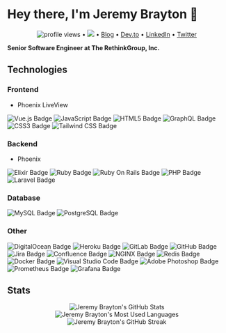 # Hey there, I'm Jeremy Brayton 👋

<!--
**w0rd-driven/w0rd-driven** is a ✨ _special_ ✨ repository because its `README.md` (this file) appears on your GitHub profile.

Here are some ideas to get you started:

- 🔭 I’m currently working on ...
- 🌱 I’m currently learning ...
- 👯 I’m looking to collaborate on ...
- 🤔 I’m looking for help with ...
- 💬 Ask me about ...
- 📫 How to reach me: ...
- 😄 Pronouns: ...
- ⚡ Fun fact: ...
-->

<p align="center">
  <img src="https://gpvc.arturio.dev/w0rd-driven" alt="profile views"> •  
  <a href="https://twitter.com/intent/follow?screen_name=w0rddriven&tw_p=followbutton"><img src="https://img.shields.io/twitter/follow/w0rddriven?label=%40w0rddriven&style=social"></a> •
  <a href="https://braytonium.com">Blog</a> •
  <a href="https://dev.to/w0rddriven">Dev.to</a> •
  <a href="https://www.linkedin.com/in/jeremybrayton">LinkedIn</a> •
  <a href="https://twitter.com/intent/follow?screen_name=w0rddriven&tw_p=followbutton">Twitter</a>
</p>

**Senior Software Engineer at The RethinkGroup, Inc.**

## Technologies

### Frontend

* Phoenix LiveView

![Vue.js Badge](https://img.shields.io/badge/Vue.js-4FC08D?logo=vuedotjs&logoColor=white&style=for-the-badge)
![JavaScript Badge](https://img.shields.io/badge/JavaScript-F7DF1E?logo=javascript&logoColor=black&style=for-the-badge)
![HTML5 Badge](https://img.shields.io/badge/HTML5-E34F26?logo=html5&logoColor=white&style=for-the-badge)
![GraphQL Badge](https://img.shields.io/badge/GraphQL-E10098?logo=graphql&logoColor=white&style=for-the-badge)
![CSS3 Badge](https://img.shields.io/badge/CSS3-1572B6?logo=css3&logoColor=white&style=for-the-badge)
![Tailwind CSS Badge](https://img.shields.io/badge/Tailwind%20CSS-06B6D4?logo=tailwindcss&logoColor=white&style=for-the-badge)

### Backend

* Phoenix

![Elixir Badge](https://img.shields.io/badge/Elixir-4B275F?style=for-the-badge&logo=elixir)
![Ruby Badge](https://img.shields.io/badge/Ruby-CC342D?style=for-the-badge&logo=ruby)
![Ruby On Rails Badge](https://img.shields.io/badge/Ruby_on_Rails-CC0000?style=for-the-badge&logo=ruby-on-rails)
![PHP Badge](https://img.shields.io/badge/PHP-777BB4?logo=php&logoColor=white&style=for-the-badge)
![Laravel Badge](https://img.shields.io/badge/Laravel-FF2D20?logo=laravel&logoColor=white&style=for-the-badge)

### Database

![MySQL Badge](https://img.shields.io/badge/MySQL-4479A1?logo=mysql&logoColor=white&style=for-the-badge)
![PostgreSQL Badge](https://img.shields.io/badge/PostgreSQL-4169E1?logo=postgresql&logoColor=white&style=for-the-badge)

### Other

![DigitalOcean Badge](https://img.shields.io/badge/DigitalOcean-0080FF?logo=digitalocean&logoColor=white&style=for-the-badge)
![Heroku Badge](https://img.shields.io/badge/Heroku-430098?logo=heroku&logoColor=white&style=for-the-badge)
![GitLab Badge](https://img.shields.io/badge/GitLab-FC6D26?logo=gitlab&logoColor=white&style=for-the-badge)
![GitHub Badge](https://img.shields.io/badge/GitHub-181717?logo=github&logoColor=white&style=for-the-badge)
![Jira Badge](https://img.shields.io/badge/Jira-0052CC?logo=jira&logoColor=white&style=for-the-badge)
![Confluence Badge](https://img.shields.io/badge/Confluence-172B4D?logo=confluence&logoColor=white&style=for-the-badge)
![NGINX Badge](https://img.shields.io/badge/NGINX-009639?logo=nginx&logoColor=white&style=for-the-badge)
![Redis Badge](https://img.shields.io/badge/Redis-DC382D?logo=redis&logoColor=white&style=for-the-badge)
![Docker Badge](https://img.shields.io/badge/Docker-2496ED?logo=docker&logoColor=fff&style=for-the-badge)
![Visual Studio Code Badge](https://img.shields.io/badge/Visual%20Studio%20Code-007ACC?logo=visualstudiocode&logoColor=white&style=for-the-badge)
![Adobe Photoshop Badge](https://img.shields.io/badge/Adobe%20Photoshop-31A8FF?logo=adobephotoshop&logoColor=white&style=for-the-badge)
![Prometheus Badge](https://img.shields.io/badge/Prometheus-E6522C?logo=prometheus&logoColor=white&style=for-the-badge)
![Grafana Badge](https://img.shields.io/badge/Grafana-F46800?logo=grafana&logoColor=white&style=for-the-badge)

## Stats

<!--
https://github.com/anuraghazra/github-readme-stats
https://github.com/anuraghazra/github-readme-stats/blob/master/themes/README.md
https://streak-stats.demolab.com/demo/
-->

<p align="center">
    <img 
        align="center space-around"
        alt="Jeremy Brayton's GitHub Stats"
        src="https://github-readme-stats.vercel.app/api?username=w0rd-driven&count_private=false&show_icons=true&include_all_commits=false&theme=vue-dark"
    />
    <img 
        align="center space-around"
        alt="Jeremy Brayton's Most Used Languages"
        src="https://github-readme-stats.vercel.app/api/top-langs/?username=w0rd-driven&show_icons=true&layout=compact&theme=vue-dark" 
    />
    <img 
        align="center space-around"
        alt="Jeremy Brayton's GitHub Streak"
        src="https://streak-stats.demolab.com?user=w0rd-driven&theme=vue-dark" 
    />
</p>
